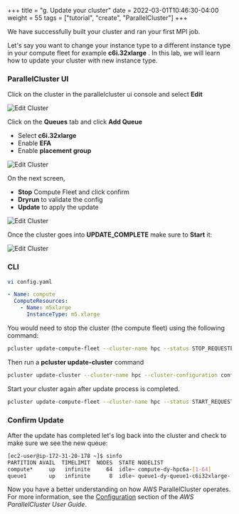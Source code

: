 +++
title = "g. Update your cluster"
date = 2022-03-01T10:46:30-04:00
weight = 55
tags = ["tutorial", "create", "ParallelCluster"]
+++

We have successfully built your cluster and ran your first MPI job.

Let's say you want to change your instance type to a different instance type in your compute fleet for example **c6i.32xlarge** . In this lab, we will learn how to update your cluster with new instance type.

### ParallelCluster UI

Click on the cluster in the parallelcluster ui console and select **Edit**

![Edit Cluster](/images/pcluster/pcmanager-edit.png)

Click on the **Queues** tab and click **Add Queue**

* Select **c6i.32xlarge**
* Enable **EFA**
* Enable **placement group**

![Edit Cluster](/images/pcluster/pcmanager-edit-1.jpeg)

On the next screen, 

* **Stop** Compute Fleet and click confirm
* **Dryrun** to validate the config
* **Update** to apply the update

![Edit Cluster](/images/pcluster/pcmanager-edit-2.jpeg)

Once the cluster goes into **UPDATE_COMPLETE** make sure to **Start** it:

![Edit Cluster](/images/pcluster/pcmanager-edit-3.png)

### CLI

```bash
vi config.yaml
```

```yaml
- Name: compute
  ComputeResources:
    - Name: m5xlarge
      InstanceType: m5.xlarge
```

You would need to stop the cluster (the compute fleet) using the following command:
```bash
pcluster update-compute-fleet --cluster-name hpc --status STOP_REQUESTED
```

Then run a **pcluster update-cluster** command
```bash
pcluster update-cluster --cluster-name hpc --cluster-configuration config.yaml
```

Start your cluster again after update process is completed.

```bash
pcluster update-compute-fleet --cluster-name hpc --status START_REQUESTED
```

### Confirm Update

After the update has completed let's log back into the cluster and check to make sure we see the new queue:

```bash
[ec2-user@ip-172-31-20-178 ~]$ sinfo
PARTITION AVAIL  TIMELIMIT  NODES  STATE NODELIST
compute*     up   infinite     64  idle~ compute-dy-hpc6a-[1-64]
queue1       up   infinite      8  idle~ queue1-dy-queue1-c6i32xlarge-[1-8]
```

Now you have a better understanding on how AWS ParallelCluster operates. For more information, see the [Configuration](https://docs.aws.amazon.com/parallelcluster/latest/ug/cluster-configuration-file-v3.html) section of the *AWS ParallelCluster User Guide*.
